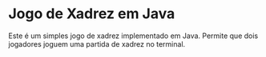 # Jogo de Xadrez em Java

Este é um simples jogo de xadrez implementado em Java. Permite que dois jogadores joguem uma partida de xadrez no terminal.
